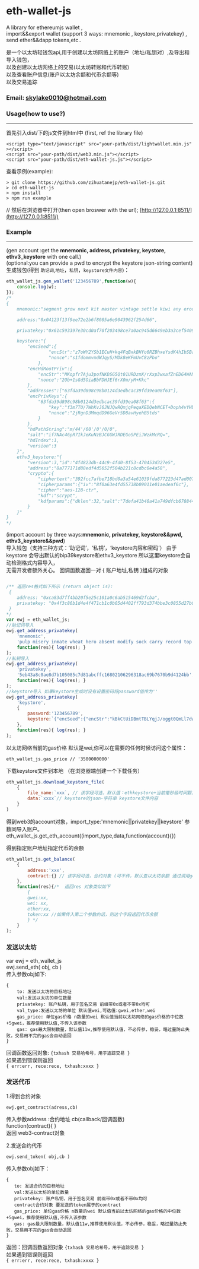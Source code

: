 # eth-wallet-js
A library for ethereumjs wallet ,  
import&amp;&amp;export wallet (support 3 ways: mnemonic , keystore,privatekey) ,   
send ether&amp;&amp;dapp tokens,etc..  

是一个以太坊轻钱包api,用于创建以太坊网络上的账户（地址/私钥对）,及导出和导入钱包，  
以及创建以太坊网络上的交易(以太坊转账和代币转账)  
以及查看账户信息(账户以太坊余额和代币余额等)  
以及交易追踪

### Email: skylake0010@hotmail.com

### Usage(how to use?)
----
首先引入dist/下的js文件到html中
(first, ref the library file)
```
<script type="text/javascript" src="your-path/dist/lightwallet.min.js" ></script>
<script src="your-path/dist/web3.min.js"></script>
<script src="your-path/dist/eth-wallet-js.js"></script>
```
查看示例(example):
```
> git clone https://github.com/zihuatanejp/eth-wallet-js.git
> cd eth-wallet-js
> npm install
> npm run example
```
// 然后在浏览器中打开(then open broswer with the url); 
[http://127.0.0.1:8511/](http://127.0.0.1:8511/)

### Example
----
(gen account :get the **mnemonic, address, privatekey, keystore, ethv3_keystore** with one call.)   
(optional:you can provide a pwd to encrypt the keystore json-string content) 
生成钱包(得到 `助记词`,`地址`，`私钥`，`keystore文件内容`)：
```javascript
eth_wallet_js.gen_wallet('123456789',function(w){
    console.log(w);
});
/*
{
    mnemonic:"segment grow next kit master vintage settle kiwi any erode describe other",

    address:"0x04123f13f9ee72e2b6f8085a6e9043962f254d66",

    privatekey:"0x61c593397e30cd0af70f203498ce7a0ac945d6649eb3a3cef5409222d02c3c3a",

    keystore:"{
        "encSeed":{
                "encStr":"z7oWY2YSb1ECuH+kq4FqBxkBHYo6RZBhxeYsdK4hIbSBaYeMRYo6dP8lYczi3LDUhJQo6whHXtSXBsBvN9LG1OYQFPKL9ivuSOZfmV5UYh3XM98zt9GF38tIIULGVvCRjvCPQQ7/hvrbsjwEduzhPMKvgNjLPRz/Gk8qL9DNw4ONIt/YJ0y9Rg==",
                "nonce":"s1fdommvmdWJqyS/MDk8eKFmUvC8zPbo"
            },
        "encHdRootPriv":{
            "encStr":"MKopfr7Aju3pofNKDSG5Qt01URDzmX/rXxp3wxafZnEDG4WANDY9gy5puVQPCcJZiAWY3NQmcMDX8IL8miNonfAsz2LGAwitkfIBjvDYB5kT7/V+4XFBKB5xUJLWIw5Eh40LKP4nKmLjqFWIxnajAVCfUwS2Qhdf/FqftovOUA==",
            "nonce":"2Ob+1sGd5OiaBbFDHJEf6rX0m/yM+Kkc"
        },
        "addresses":["63fda39d898c98b0124d3edbcac39fd39ea08f63"],
        "encPrivKeys":{
            "63fda39d898c98b0124d3edbcac39fd39ea08f63":{
                "key":"f3m7TU/7WhKvJ6JNJQwRQmjqPeqaXEDQebNCET+Doph4vYHbWh7re2lNn0wJaiF7",
                "nonce":"2jRgnD3MmqdD96GeVr5D8avHyehB5tds"
            }
        },
        "hdPathString":"m/44'/60'/0'/0/0",
        "salt":"if7NAc46pR7IkJeKuNzBJCGGWJRDEGoSPEiJWzkMcRQ=",
        "hdIndex":1,
        "version":3
    }",
    ethv3_keystore:"{
        "version":3,"id":"4f4823db-44c9-4fd0-8f53-470453d327e5",
        "address":"8a777171d88edf4d5652f504b221c8cdbc0e4a58",
        "crypto":{
            "ciphertext":"392fcc7afbe718bd0a3a54e61039fda877223d47ad00754f85248192993c2a69",
            "cipherparams":{"iv":"8f0a63e4fd55738b09011e01aedeaf6c"},
            "cipher":"aes-128-ctr",
            "kdf":"scrypt",
            "kdfparams":{"dklen":32,"salt":"7defa41b40a41a749dfcb67884425d83091af3d07b0d6c26584d6d88044ca1c5","n":8192,"r":8,"p":1},"mac":"e56a0f78ee339527fbad1fa5dacf92db6bdb580eefefd4842cd08ab2cd5ca356"
        }
    }"
}
*/

```
(import account by three ways:**mnemonic, privatekey, keystore&&pwd, ethv3_keystore&&pwd**)  
导入钱包（支持三种方式：‘助记词’，‘私钥’，‘keystore内容和密码’）
由于keystore 会导出默认的bip39keystore和ethv3_keystore 所以这里keystore会自动检测格式内容导入，  
无需开发者额外关心。
回调函数返回一对 { 账户地址,私钥  }组成的对象
```javascript

/** 返回res格式如下所示 (return object is):
 {
    address: "0xca83d7ff4bb20f5e25c101a0c6ab515469d2fcba", 
    privatekey: "0x4f3c86b1d4e4f471cb1c0b05d4402ff793d374bbe3c0855d27b0e9b0a3624218"
 }
*/
var ewj = eth_wallet_js;
//助记词导入
ewj.get_address_privatekey(
    'mnemonic',
    'pulp misery inmate wheat hero absent modify sock carry record top movie',
    function(res){ log(res); }
);
//私钥导入
ewj.get_address_privatekey(
    'privatekey',
    '5eb43a8c0ae8d7b105085c7d81abcffc16802106296318ac69b7670b9d4124bb',
    function(res){ log(res); }
);
//keystore导入 如果keystore生成时没有设置密码将password值传为''
ewj.get_address_privatekey(
    'keystore',
    {
        password:'123456789',
        keystore:`{"encSeed":{"encStr":"kBkCtUiDBmtTBLYqjJ/oggt0QmLl7dwi9e14scBX9z2CCBGfKoKwVoQn04prZSbkyzBVrMmt3ibdbk228aD54Lx1utJVDTjZwfaqlU8v/8uysgQCCm0b+/9jeFMbsNyJA2nuvRIFqtubE+1xQszn7zuSbY6598my05QNzCec0C/o0sliT0LGtA==","nonce":"NKDC1uxeJjwn3fEdvLjrA3AI3Aumuz7T"},"encHdRootPriv":{"encStr":"QeTjkJJTleeZNvb43aKgQXxI51NG9Yl92iYX6wbgx5QcvpVnBrbh5Gow+NPDbFkZQqrgFnBE0GpbeFbqM/8qaSXJfUqQOmT3olZL2JZ9vJgw+85SdMxaTWZB5Vmwz7zlyD5g8kVdF3lzsnQ4ddyKiXljLzSPHV9LKJ9OXXJ5DA==","nonce":"4ZG0q0o8p4Ym7GZxpOmfOPUcks5jeWn7"},"addresses":["ca83d7ff4bb20f5e25c101a0c6ab515469d2fcba"],"encPrivKeys":{"ca83d7ff4bb20f5e25c101a0c6ab515469d2fcba":{"key":"0EnU9wD+Veo0kKAKZceXsj4STOAOjOg0T/BxT2u6DCTO4nXpI4iuWZ6I13dGTaVy","nonce":"sA8MaIfMviiNuZYToTc3t/CJFdq0TJVs"}},"hdPathString":"m/44'/60'/0'/0/0","salt":"kVKX/fOAHtvfCVL5Rz8HaEA4recKAwGDt6cmpCGJoUs=","hdIndex":1,"version":3}`
    },
    function(res){ log(res); }
);

```

以太坊网络当前的gas价格 默认是wei,你可以在需要的任何时候访问这个属性：
```
eth_wallet_js.gas_price // '3500000000'  
```

下载keystore文件到本地 （在浏览器端创建一个下载任务）
```javascript
eth_wallet_js.download_keystore_file(
    {
        file_name:`xxx`, // 该字段可选，默认值：ethkeystore+当前毫秒级时间戳，推荐不传它，但也可以指定
        data:`xxxx`// keystore的json-字符串 keystore文件内容
    }
)
```

得到web3的account对象，import_type:'mnemonic||privatekey||keystore' 参数同导入账户。  
eth_wallet_js.get_eth_account((import_type,data,function(account){})

得到指定账户地址指定代币的余额
```javascript
eth_wallet_js.get_balance(
    { 
        address:'xxx',
        contract:{} // 该字段可选，合约对象 (可不传，默认查以太坊余额 通过调用get_contract得到合约对象)
    },
    function(res){/*  返回res 对象类似如下
        {
        gwei:xx,
        wei: xx,
        ether:xx,
        token:xx //如果传入第二个参数的话，则这个字段返回代币余额
        } */
    }
);
```

### 发送以太坊
var ewj = eth_wallet_js  
ewj.send_eth( obj, cb )  
传入参数obj如下:
```
{  
    to: 发送以太坊的目标地址  
    val:发送以太坊的单位数量  
    privatekey: 账户私钥，用于签名交易 前缀带0x或者不带0x均可  
    val_type:发送以太坊的单位 默认值wei,可选值:gwei,ether,wei   
    gas_price: 单位gas价格 n数量的wei 默认值当前以太坊网络的gas价格的中位数+5gwei，推荐使用默认值,不传入该参数  
    gas: gas最大限制数量，默认值11w,推荐使用默认值，不必传参，稳妥，略过量防止失败，交易用不完的gas会自动退回   
}  
```
回调函数返回对象:
`{txhash 交易哈希号，用于追踪交易 }`  
如果遇到错误则返回  
`{ err:err, rece:rece, txhash:xxxx }`  

### 发送代币
1.得到合约对象 
```
ewj.get_contract(adress,cb)  
```
传入参数address :合约地址
cb(callback/回调函数)  
function(contract){ }  
返回 web3-contract对象

2.发送合约代币
```
ewj.send_token( obj,cb )
```
传入参数obj如下：
```  
{  
   to: 发送合约的目标地址  
   val:发送以太坊的单位数量  
   privatekey: 账户私钥，用于签名交易 前缀带0x或者不带0x均可  
   contract合约对象 要发送的token属于的contract  
   gas_price: 单位gas价格 n数量的wei 默认值当前以太坊网络的gas价格的中位数+5gwei，推荐使用默认值,不传入该参数  
   gas: gas最大限制数量，默认值11w,推荐使用默认值，不必传参，稳妥，略过量防止失败，交易用不完的gas会自动退回  
}  
```
返回：回调函数返回对象
`{txhash 交易哈希号，用于追踪交易 }`  
如果遇到错误则返回  
`{ err:err, rece:rece, txhash:xxxx }`  

 
 
 
 
 
 
